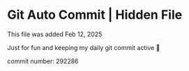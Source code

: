 # Git Auto Commit | Hidden File

This file was added Feb 12, 2025

Just for fun and keeping my daily git commit active 🤪

commit number: 292286

